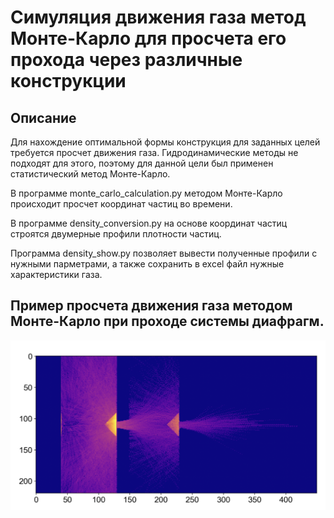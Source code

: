 # Симуляция движения газа метод Монте-Карло для просчета его прохода через различные конструкции

## Описание

Для нахождение оптимальной формы конструкция для заданных целей требуется просчет движения газа. Гидродинамические методы не подходят для этого, поэтому для данной цели был применен статистический метод Монте-Карло.

В программе monte_carlo_calculation.py методом Монте-Карло происходит просчет координат частиц во времени.

В программе density_conversion.py на основе координат частиц строятся двумерные профили плотности частиц.

Программа density_show.py позволяет вывести полученные профили с нужными парметрами, а также сохранить в excel файл нужные характеристики газа.


## Пример просчета движения газа методом Монте-Карло при проходе системы диафрагм.
![Пример работы GAN](example.png)
